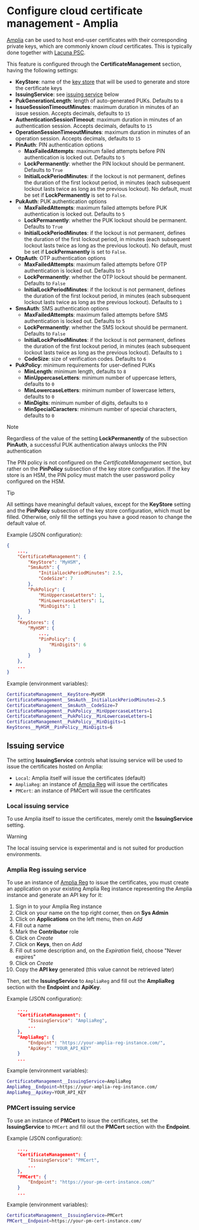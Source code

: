﻿# Configure cloud certificate management - Amplia

[Amplia](../index.md) can be used to host end-user certificates with their corresponding private keys, which are commonly known *cloud* certificates.
This is typically done together with [Lacuna PSC](../../psc/index.md).

This feature is configured through the **CertificateManagement** section, having the following settings:

* **KeyStore**: name of the [key store](key-stores/index.md) that will be used to generate and store the certificate keys
* **IssuingService**: see [issuing service](#issuing-service) below
* **PukGenerationLength**: length of auto-generated PUKs. Defaults to `8`
* **IssueSessionTimeoutMinutes**: maximum duration in minutes of an issue session. Accepts decimals, defaults to `15`
* **AuthenticationSessionTimeout**: maximum duration in minutes of an authentication session. Accepts decimals, defaults to `15`
* **OperationSessionTimeoutMinutes**: maximum duration in minutes of an operation session. Accepts decimals, defaults to `15`
* **PinAuth**: PIN authentication options
  * **MaxFailedAttempts**: maximum failed attempts before PIN authentication is locked out. Defaults to `5`
  * **LockPermanently**: whether the PIN lockout should be permanent. Defaults to `True`
  * **InitialLockPeriodMinutes**: if the lockout is not permanent, defines the duration of the first lockout period, in minutes (each subsequent lockout lasts twice as long as the previous lockout). No default, must be set if **LockPermanently** is set to `False`.
* **PukAuth**: PUK authentication options
  * **MaxFailedAttempts**: maximum failed attempts before PUK authentication is locked out. Defaults to `5`
  * **LockPermanently**: whether the PUK lockout should be permanent. Defaults to `True`
  * **InitialLockPeriodMinutes**: if the lockout is not permanent, defines the duration of the first lockout period, in minutes (each subsequent lockout lasts twice as long as the previous lockout). No default, must be set if **LockPermanently** is set to `False`.
* **OtpAuth**: OTP authentication options
  * **MaxFailedAttempts**: maximum failed attempts before OTP authentication is locked out. Defaults to `5`
  * **LockPermanently**: whether the OTP lockout should be permanent. Defaults to `False`
  * **InitialLockPeriodMinutes**: if the lockout is not permanent, defines the duration of the first lockout period, in minutes (each subsequent lockout lasts twice as long as the previous lockout). Defaults to `1`
* **SmsAuth**: SMS authentication options
  * **MaxFailedAttempts**: maximum failed attempts before SMS authentication is locked out. Defaults to `5`
  * **LockPermanently**: whether the SMS lockout should be permanent. Defaults to `False`
  * **InitialLockPeriodMinutes**: if the lockout is not permanent, defines the duration of the first lockout period, in minutes (each subsequent lockout lasts twice as long as the previous lockout). Defaults to `1`
  * **CodeSize**: size of verification codes. Defaults to `6`
* **PukPolicy**: minimum requirements for user-defined PUKs
  * **MinLength**: minimum length, defaults to `8`
  * **MinUppercaseLetters**: minimum number of uppercase letters, defaults to `0`
  * **MinLowercaseLetters**: minimum number of lowercase letters, defaults to `0`
  * **MinDigits**: minimum number of digits, defaults to `0`
  * **MinSpecialCaracters**: minimum number of special characters, defaults to `0`

> [!NOTE]
> Regardless of the value of the setting **LockPermanently** of the subsection **PinAuth**, a successful PUK authentication always unlocks the PIN authentication

The PIN policy is not configured on the *CertificateManagement* section, but rather on the **PinPolicy** subsection of the key store configuration. If the key
store is an HSM, the PIN policy must match the user password policy configured on the HSM.

> [!TIP]
> All settings have meaningful default values, except for the **KeyStore** setting and the **PinPolicy** subsection of the key store configuration, which
> must be filled. Otherwise, only fill the settings you have a good reason to change the default value of.

Example (JSON configuration):

```json
{
	...,
	"CertificateManagement": {
		"KeyStore": "MyHSM",
		"SmsAuth": {
			"InitialLockPeriodMinutes": 2.5,
			"CodeSize": 7
		},
		"PukPolicy": {
			"MinUppercaseLetters": 1,
			"MinLowercaseLetters": 1,
			"MinDigits": 1
		}
	},
	"KeyStores": {
		"MyHSM": {
			...,
			"PinPolicy": {
				"MinDigits": 6
			}
		}
	},
	...
}
```

Example (environment variables):

```sh
CertificateManagement__KeyStore=MyHSM
CertificateManagement__SmsAuth__InitialLockPeriodMinutes=2.5
CertificateManagement__SmsAuth__CodeSize=7
CertificateManagement__PukPolicy__MinUppercaseLetters=1
CertificateManagement__PukPolicy__MinLowercaseLetters=1
CertificateManagement__PukPolicy__MinDigits=1
KeyStores__MyHSM__PinPolicy__MinDigits=6
```

<a name="issuing-service" />

## Issuing service

The setting **IssuingService** controls what issuing service will be used to issue the certificates hosted on Amplia:

* `Local`: Amplia itself will issue the certificates (default)
* `AmpliaReg`: an instance of [Amplia Reg](../../amplia-reg/index.md) will issue the certificates
* `PMCert`: an instance of PMCert will issue the certificates

### Local issuing service

To use Amplia itself to issue the certificates, merely omit the **IssuingService** setting.

> [!WARNING]
> The local issuing service is experimental and is not suited for production environments.

### Amplia Reg issuing service

To use an instance of [Amplia Reg](../../index.md) to issue the certificates, you must create an application on your existing Amplia Reg instance representing
the Amplia instance and generate an API key for it:

1. Sign in to your Amplia Reg instance
1. Click on your name on the top right corner, then on **Sys Admin**
1. Click on **Applications** on the left menu, then on *Add*
1. Fill out a name
1. Mark the **Contributor** role
1. Click on *Create*
1. Click on **Keys**, then on *Add*
1. Fill out some description and, on the *Expiration* field, choose "Never expires"
1. Click on *Create*
1. Copy the **API key** generated (this value cannot be retrieved later)

Then, set the **IssuingService** to `AmpliaReg` and fill out the **AmpliaReg** section with the **Endpoint** and **ApiKey**.

Example (JSON configuration):

```json
	...,
	"CertificateManagement": {
		"IssuingService": "AmpliaReg",
		...
	},
	"AmpliaReg": {
		"Endpoint": "https://your-amplia-reg-instance.com/",
		"ApiKey": "YOUR_API_KEY"
	}
	...
```

Example (environment variables):

```sh
CertificateManagement__IssuingService=AmpliaReg
AmpliaReg__Endpoint=https://your-amplia-reg-instance.com/
AmpliaReg__ApiKey=YOUR_API_KEY
```

### PMCert issuing service

To use an instance of **PMCert** to issue the certificates, set the **IssuingService** to `PMCert` and fill out the **PMCert** section with the **Endpoint**.

Example (JSON configuration):

```json
	...,
	"CertificateManagement": {
		"IssuingService": "PMCert",
		...
	},
	"PMCert": {
		"Endpoint": "https://your-pm-cert-instance.com/"
	}
	...
```

Example (environment variables):

```sh
CertificateManagement__IssuingService=PMCert
PMCert__Endpoint=https://your-pm-cert-instance.com/
```
